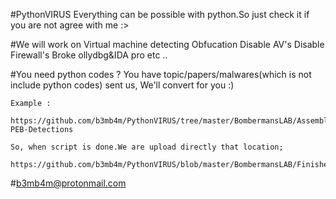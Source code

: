 #PythonVIRUS
	Everything can be possible with python.So just check it if you are not agree with me :>

#We will work on 
        Virtual machine detecting
        Obfucation
        Disable AV's
        Disable Firewall's
        Broke ollydbg&IDA pro etc .. 

#You need python codes ? 
	You have topic/papers/malwares(which is not include python codes) sent us, We'll convert for you :)
	
	Example : 
		https://github.com/b3mb4m/PythonVIRUS/tree/master/BombermansLAB/Assembly-PEB-Detections
	
	So, when script is done.We are upload directly that location;
		https://github.com/b3mb4m/PythonVIRUS/blob/master/BombermansLAB/FinishedScripts/
		
	


#b3mb4m@protonmail.com
